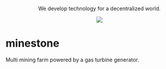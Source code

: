 <p align="center">
<P align="center">We develop technology for a decentralized world. 
  </P>
<p align="center">
<img src="https://github.com/bitfinc/minestone/blob/master/branding/minestome_FBCover.png">

# minestone
Multi mining farm powered by a gas turbine generator.

